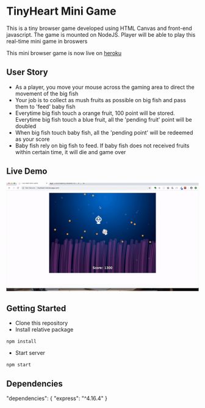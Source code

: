 # TinyHeart Mini Game
This is a tiny browser game developed using HTML Canvas and front-end javascript. The game is mounted on NodeJS. Player will be able to play this real-time mini game in broswers

This mini browser game is now live on [heroku](http://tinyheart.herokuapp.com)

## User Story
 - As a player, you move your mouse across the gaming area to direct the movement of the big fish
 - Your job is to collect as mush fruits as possible on big fish and pass them to 'feed' baby fish
 - Everytime big fish touch a orange fruit, 100 point will be stored. Everytime big fish touch a blue fruit, all the 'pending fruit' point will be doubled
 - When big fish touch baby fish, all the 'pending point' will be redeemed as your score
 - Baby fish rely on big fish to feed. If baby fish does not received fruits within certain time, it will die and game over

## Live Demo
![1](./docs/tinyheart.gif)

## Getting Started
 * Clone this repository
 * Install relative package
 ```
 npm install
 ```
* Start server
```
npm start
```

## Dependencies
  "dependencies": {
    "express": "^4.16.4"
  }
